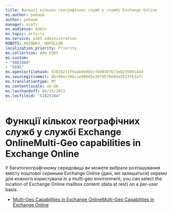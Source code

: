 ```yaml
---
title: Функції кількох географічних служб у службі Exchange Online
ms.author: pebaum
author: pebaum
manager: scotv
ms.audience: Admin
ms.topic: article
ms.service: o365-administration
ROBOTS: NOINDEX, NOFOLLOW
localization_priority: Priority
ms.collection: Adm_O365
ms.custom:
- "9001088"
- "5695"
ms.openlocfilehash: 67028211f9aab0e982cfdd0307673e6235001d4d
ms.sourcegitcommit: 8bc60ec34bc1e40685e3976576e04a2623f63a7c
ms.translationtype: MT
ms.contentlocale: uk-UA
ms.lasthandoff: 04/15/2021
ms.locfileid: "51825284"
---
```

# <a name="multi-geo-capabilities-in-exchange-online"></a><span data-ttu-id="b8a2a-102">Функції кількох географічних служб у службі Exchange Online</span><span class="sxs-lookup"><span data-stu-id="b8a2a-102">Multi-Geo capabilities in Exchange Online</span></span>

<span data-ttu-id="b8a2a-103">У багатогеографічному середовищі ви можете вибрати розташування вмісту поштової скриньки Exchange Online (дані, які залишаться) окремо для кожного користувача.</span><span class="sxs-lookup"><span data-stu-id="b8a2a-103">In a multi-geo environment, you can select the location of Exchange Online mailbox content (data at rest) on a per-user basis.</span></span>
- [<span data-ttu-id="b8a2a-104">Multi-Geo Capabilities in Exchange Online</span><span class="sxs-lookup"><span data-stu-id="b8a2a-104">Multi-Geo Capabilities in Exchange Online</span></span>](https://docs.microsoft.com/office365/enterprise/multi-geo-capabilities-in-exchange-online)
